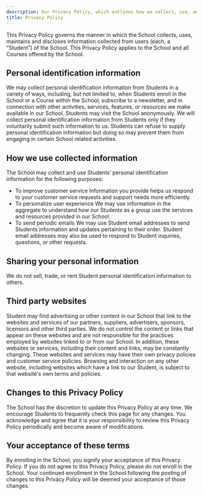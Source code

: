 ```yaml
---
description: Our Privacy Policy, which outlines how we collect, use, and protect your personal information. Learn about your rights regarding your data and our commitment to maintaining your privacy. Your trust is important to us—read more to understand our practices and how we ensure your information is secure.
title: Privacy Policy
---
```


This Privacy Policy governs the manner in which the School collects, uses, maintains and discloses information collected from users (each, a “Student”) of the School. This Privacy Policy applies to the School and all Courses offered by the School.

## Personal identification information

We may collect personal identification information from Students in a variety of ways, including, but not limited to, when Students enroll in the School or a Course within the School, subscribe to a newsletter, and in connection with other activities, services, features, or resources we make available in our School. Students may visit the School anonymously. We will collect personal identification information from Students only if they voluntarily submit such information to us. Students can refuse to supply personal identification information but doing so may prevent them from engaging in certain School related activities.

## How we use collected information

The School may collect and use Students’ personal identification information for the following purposes:

- To improve customer service
  Information you provide helps us respond to your customer service requests and support needs more efficiently.
- To personalize user experience
  We may use information in the aggregate to understand how our Students as a group use the services and resources provided in our School.
- To send periodic emails
  We may use Student email addresses to send Students information and updates pertaining to their order. Student email addresses may also be used to respond to Student inquiries, questions, or other requests.

## Sharing your personal information

We do not sell, trade, or rent Student personal identification information to others.

## Third party websites

Student may find advertising or other content in our School that link to the websites and services of our partners, suppliers, advertisers, sponsors, licensors and other third parties. We do not control the content or links that appear on these websites and are not responsible for the practices employed by websites linked to or from our School. In addition, these websites or services, including their content and links, may be constantly changing. These websites and services may have their own privacy policies and customer service policies. Browsing and interaction on any other website, including websites which have a link to our Student, is subject to that website's own terms and policies.

## Changes to this Privacy Policy

The School has the discretion to update this Privacy Policy at any time. We encourage Students to frequently check this page for any changes. You acknowledge and agree that it is your responsibility to review this Privacy Policy periodically and become aware of modifications.

## Your acceptance of these terms

By enrolling in the School, you signify your acceptance of this Privacy Policy. If you do not agree to this Privacy Policy, please do not enroll in the School. Your continued enrollment in the School following the posting of changes to this Privacy Policy will be deemed your acceptance of those changes.
